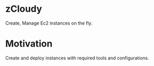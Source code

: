 # zCloudy
Create, Manage Ec2 instances on the fly.
# Motivation
Create and deploy instances with required tools and configurations.
